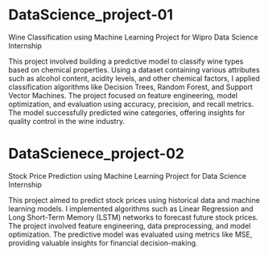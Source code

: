 # DataScience_project-01

Wine Classification using Machine Learning
Project for Wipro Data Science Internship

This project involved building a predictive model to classify wine types based on chemical properties. Using a dataset containing various attributes such as alcohol content, acidity levels, and other chemical factors, I applied classification algorithms like Decision Trees, Random Forest, and Support Vector Machines. The project focused on feature engineering, model optimization, and evaluation using accuracy, precision, and recall metrics. The model successfully predicted wine categories, offering insights for quality control in the wine industry.


# DataScienece_project-02

Stock Price Prediction using Machine Learning
Project for Data Science Internship

This project aimed to predict stock prices using historical data and machine learning models. I implemented algorithms such as Linear Regression and Long Short-Term Memory (LSTM) networks to forecast future stock prices. The project involved feature engineering, data preprocessing, and model optimization. The predictive model was evaluated using metrics like MSE, providing valuable insights for financial decision-making.

